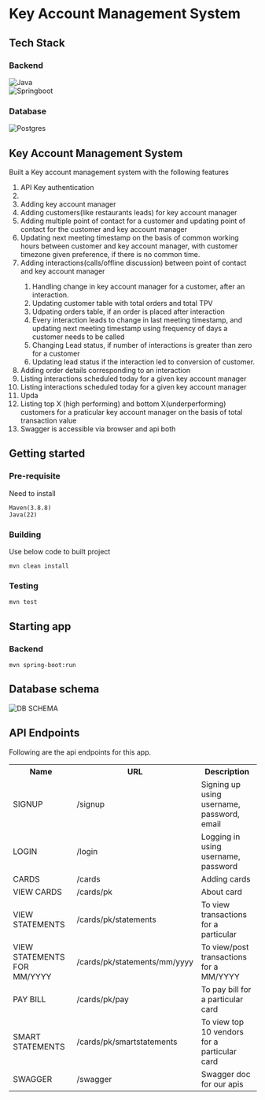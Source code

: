 # Key Account Management System

## Tech Stack


### Backend
<p align="left">
 <img alt="Java" src="https://img.shields.io/badge/Java-ED8B00?style=for-the-badge&logo=openjdk&logoColor=white"/></br>
 <img alt="Springboot" src="https://img.shields.io/badge/SpringBoot-6DB33F?style=flat-square&logo=Spring&logoColor=white"/> 
</p>

### Database
<p align="left">
<img alt="Postgres" src ="https://img.shields.io/badge/-SQL-000?&logo=MySQL&logoColor=4479A1"/> 
</p>

## Key Account Management System
Built a Key account management system with the following features

<ol>
<li> API Key authentication <li>
<li> Adding key account manager</li> 
<li> Adding customers(like restaurants leads) for key account manager</li> 
<li> Adding multiple point of contact for a customer and updating point of contact for the customer and key account manager</li> 
<li>Updating next meeting timestamp on the basis of common working hours between customer and key account manager, with customer timezone given preference, if there is no common time.
<li> Adding interactions(calls/offline discussion) between point of contact and key account manager</li> 
 <ol>
  <li> Handling change in key account manager for a customer, after an interaction.
   <li> Updating customer table with total orders and total TPV
    <li> Udpating orders table, if an order is placed after interaction
     <li>Every interaction leads to change in last meeting timestamp, and updating next meeting timestamp using frequency of days a customer needs to be called</li>
  <li> Changing Lead status, if number of interactions is greater than zero for a customer
   <li> Updating lead status if the interaction led to conversion of customer.
 </ol>
  
<li>Adding order details corresponding to an interaction</li> 
<li>Listing interactions scheduled today for a given key account manager</li> 
<li>Listing interactions scheduled today for a given key account manager</li>
<li>Upda</li> 
<li>Listing top X (high performing) and bottom X(underperforming) customers for a praticular key account manager on the basis of total transaction value</li> 
<li>Swagger is accessible via browser and api both  </li>
</ol>

## Getting started 


### Pre-requisite

Need to install 
```
Maven(3.8.8)
Java(22)
```
### Building
Use below code to built project
```
mvn clean install
```

### Testing
```
mvn test
```

## Starting app 
### Backend 
```
mvn spring-boot:run
```

## Database schema
<img src="https://github.com/user-attachments/assets/595831ba-871a-47d4-86f6-841f1174ca78" alt="DB SCHEMA" align="center">



 ## API Endpoints
 Following are the api endpoints for this app.
 

<table style="width:100%">
  <tr>
    <th>Name</th>
    <th>URL</th>
    <th>Description</th>
  </tr>
 <tr>
    <td>SIGNUP</td>
    <td>/signup</td>
    <td>Signing up using username, password, email</td>
  </tr>
  <tr>
    <td>LOGIN</td>
    <td>/login </td>
    <td>Logging in using username, password</td>
  </tr>
 <tr>
    <td>CARDS</td>
    <td>/cards</td>
    <td>Adding cards</td>
  </tr>
   <tr>
    <td>VIEW CARDS</td>
    <td>/cards/pk</td>
    <td>About card</td>
  </tr>
    <tr>
    <td>VIEW STATEMENTS</td>
    <td>/cards/pk/statements</td>
    <td>To view transactions for a particular</td>
  </tr>
 </tr>
    <tr>
    <td>VIEW STATEMENTS FOR MM/YYYY</td>
    <td>/cards/pk/statements/mm/yyyy</td>
    <td>To view/post transactions for a MM/YYYY</td>
  </tr>
    <tr>
    <td>PAY BILL</td>
    <td>/cards/pk/pay</td>
    <td>To pay bill for a particular card</td>
  </tr>
    <tr>
    <td>SMART STATEMENTS </td>
    <td>/cards/pk/smartstatements</td>
    <td>To view top 10 vendors for a particular card</td>
  </tr>
    </tr>
    <tr>
    <td>SWAGGER </td>
    <td>/swagger</td>
    <td>Swagger doc for our apis </td>
  </tr>
</table>




